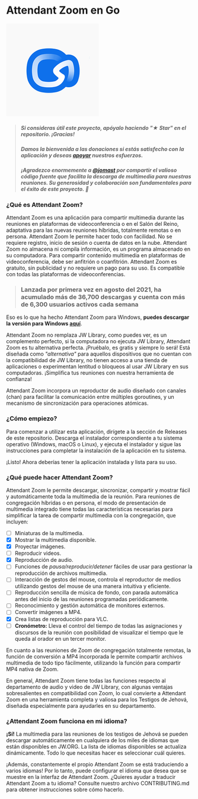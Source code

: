 # Attendant Zoom en Go
<img src="icon.png">

> ##### Si consideras útil este proyecto, apóyalo haciendo "★ Star" en el repositorio. ¡Gracias!
> ##### Damos la bienvenida a las donaciones si estás satisfecho con la aplicación y deseas <a href="https://www.paypal.com/paypalme/livrados" target="_blank">apoyar</a> nuestros esfuerzos.
> ##### ¡Agradezco enormemente a <a href="https://github.com/jomast/">@jomast</a> por compartir el valioso código fuente que facilita la descarga de multimedia para nuestras reuniones. Su generosidad y colaboración son fundamentales para el éxito de este proyecto. 🙌

### ¿Qué es Attendant Zoom?
Attendant Zoom es una aplicación para compartir multimedia durante las reuniones en plataformas de videoconferencia o en el Salón del Reino, adaptativa para las nuevas reuniones híbridas, totalmente remotas o en persona. Attendant Zoom le permite hacer todo con facilidad. No se requiere registro, inicio de sesión o cuenta de datos en la nube. Attendant Zoom no almacena ni compila información, es un programa almacenado en su computadora. Para compartir contenido multimedia en plataformas de videoconferencia, debe ser anfitrión o coanfitrión. Attendant Zoom es gratuito, sin publicidad y no requiere un pago para su uso. Es compatible con todas las plataformas de videoconferencias.

> ### Lanzada por primera vez en agosto del 2021, ha acumulado más de 36,700 descargas y cuenta con más de 6,300 usuarios activos cada semana

Eso es lo que ha hecho Attendant Zoom para Windows, **puedes descargar la versión para Windows [aquí](https://www.recursosteocraticos.com/files/file/9415-attendant-zoom-2023-summer-edition/?do=download)**.

Attendant Zoom no remplaza JW Library, como puedes ver, es un complemento perfecto, si la computadora no ejecuta JW Library, Attendant Zoom es tu alternativa perfecta. ¡Pruébalo, es gratis y siempre lo será! Está diseñada como _"alternativa"_ para aquellos dispositivos que no cuentan con la compatibilidad de JW Library, no tienen acceso a una tienda de aplicaciones o experimentan lentitud o bloqueos al usar JW Library en sus computadoras. ¡Simplifica tus reuniones con nuestra herramienta de confianza!

Attendant Zoom incorpora un reproductor de audio diseñado con canales (chan) para facilitar la comunicación entre múltiples goroutines, y un mecanismo de sincronización para operaciones atómicas.

### ¿Cómo empiezo?
Para comenzar a utilizar esta aplicación, dirígete a la sección de Releases de este repositorio. Descarga el instalador correspondiente a tu sistema operativo (Windows, macOS o Linux), y ejecuta el instalador y sigue las instrucciones para completar la instalación de la aplicación en tu sistema.

¡Listo! Ahora deberías tener la aplicación instalada y lista para su uso.

### ¿Qué puede hacer Attendant Zoom?
Attendant Zoom le permite descargar, sincronizar, compartir y mostrar fácil y automáticamente toda la multimedia de la reunión. Para reuniones de congregación híbridas o en persona, el modo de presentación de multimedia integrado tiene todas las características necesarias para simplificar la tarea de compartir multimedia con la congregación, que incluyen:

- [ ] Miniaturas de la multimedia.
- [x] Mostrar la multimedia disponible.
- [x] Proyectar imágenes.
- [ ] Reproducir videos.
- [x] Reproducción de audio.
- [ ] Funciones de _pausa/reproducir/detener_ fáciles de usar para gestionar la reproducción de archivos multimedia.
- [ ] Interacción de gestos del mouse, controla el reproductor de medios utilizando gestos del mouse de una manera intuitiva y eficiente.
- [ ] Reproducción sencilla de música de fondo, con parada automática antes del inicio de las reuniones programadas periódicamente.
- [ ] Reconocimiento y gestión automática de monitores externos.
- [ ] Convertir imágenes a MP4.
- [x] Crea listas de reproducción para VLC.
- [ ] **Cronómetro:** Lleva el control del tiempo de todas las  asignaciones y discursos de la reunión con posibilidad de visualizar el tiempo que le queda al orador en un tercer monitor.

En cuanto a las reuniones de Zoom de congregación totalmente remotas, la función de conversión a MP4 incorporada le permite compartir archivos multimedia de todo tipo fácilmente, utilizando la función para compartir MP4 nativa de Zoom.

En general, Attendant Zoom tiene todas las funciones respecto al departamento de audio y video de JW Library, con algunas ventajas sobresalientes en compatibilidad con Zoom, lo cual convierte a Attendant Zoom en una herramienta completa y valiosa para los Testigos de Jehová, diseñada especialmente para ayudarles en su departamento.

### ¿Attendant Zoom funciona en mi idioma?
**¡Sí!** La multimedia para las reuniones de los testigos de Jehová se pueden descargar automáticamente en cualquiera de los miles de idiomas que están disponibles en JW.ORG. La lista de idiomas disponibles se actualiza dinámicamente. Todo lo que necesitas hacer es seleccionar cuál quieres.

¡Además, constantemente el propio Attendant Zoom se está traduciendo a varios idiomas! Por lo tanto, puede configurar el idioma que desea que se muestre en la interfaz de Attendant Zoom. ¿Quieres ayudar a traducir Attendant Zoom a tu idioma? Consulte nuestro archivo CONTRIBUTING.md para obtener instrucciones sobre cómo hacerlo.
